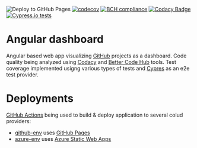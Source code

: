 ![Deploy to GitHub Pages](https://github.com/Rolan2772/angular-dashboard/workflows/Deploy%20to%20GitHub%20Pages/badge.svg)
[![codecov](https://codecov.io/gh/Rolan2772/angular-dashboard/branch/master/graph/badge.svg)](https://codecov.io/gh/Rolan2772/angular-dashboard)
[![BCH compliance](https://bettercodehub.com/edge/badge/Rolan2772/angular-dashboard?branch=master)](https://bettercodehub.com/)
[![Codacy Badge](https://api.codacy.com/project/badge/Grade/89d441256ea4459ea22cfaf7a656fcd6)](https://app.codacy.com/app/rolan.burykin/angular-dashboard?utm_source=github.com&utm_medium=referral&utm_content=Rolan2772/angular-dashboard&utm_campaign=Badge_Grade_Dashboard)
[![Cypress.io tests](https://img.shields.io/badge/cypress.io-tests-green.svg?style=flat-square)](https://dashboard.cypress.io/#/projects/24tbxt/runs)


# Angular dashboard

Angular based web app visualizing [GitHub](https://github.com) projects as a dashboard. Code quality being analyzed using [Codacy](https://www.codacy.com/) and [Better Code Hub](https://bettercodehub.com/) tools. Test coverage implemented usigng various types of tests and [Cypres](https://www.cypress.io/) as an e2e test provider.

# Deployments

[GitHub Actions](https://github.com/features/actions) being used to build & deploy application to several colud providers:
* [github-env](https://rolan2772.github.io/angular-dashboard/) uses [GitHub Pages](https://pages.github.com/) 
* [azure-env](https://zealous-cliff-094dac203.azurestaticapps.net/) uses [Azure Static Web Apps](https://azure.microsoft.com/en-us/services/app-service/static/)
